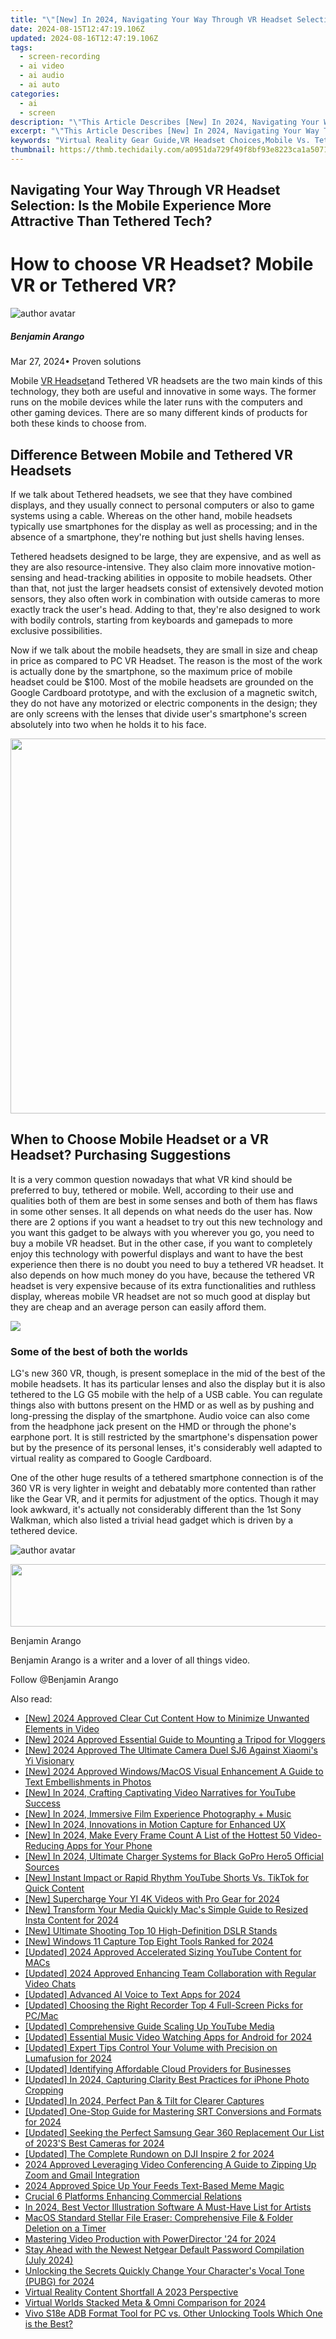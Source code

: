 ```yaml
---
title: "\"[New] In 2024, Navigating Your Way Through VR Headset Selection  Is the Mobile Experience More Attractive Than Tethered Tech?\""
date: 2024-08-15T12:47:19.106Z
updated: 2024-08-16T12:47:19.106Z
tags: 
  - screen-recording
  - ai video
  - ai audio
  - ai auto
categories: 
  - ai
  - screen
description: "\"This Article Describes [New] In 2024, Navigating Your Way Through VR Headset Selection: Is the Mobile Experience More Attractive Than Tethered Tech?\""
excerpt: "\"This Article Describes [New] In 2024, Navigating Your Way Through VR Headset Selection: Is the Mobile Experience More Attractive Than Tethered Tech?\""
keywords: "Virtual Reality Gear Guide,VR Headset Choices,Mobile Vs. Tethered VR,VR Selection Process,Mobile VR Advantages,Tethered Tech Analysis,VR Experience Modes"
thumbnail: https://thmb.techidaily.com/a0951da729f49f8bf93e8223ca1a50717bbb6f5f3ab4710cd2ca08b9e053ad19.jpg
---
```


## Navigating Your Way Through VR Headset Selection: Is the Mobile Experience More Attractive Than Tethered Tech?

# How to choose VR Headset? Mobile VR or Tethered VR?

![author avatar](https://images.wondershare.com/filmora/article-images/benjamin-arango-author.jpg)

##### Benjamin Arango

 Mar 27, 2024• Proven solutions

 Mobile [VR Headset](https://tools.techidaily.com/wondershare/filmora/download/)and Tethered VR headsets are the two main kinds of this technology, they both are useful and innovative in some ways. The former runs on the mobile devices while the later runs with the computers and other gaming devices. There are so many different kinds of products for both these kinds to choose from.

## Difference Between Mobile and Tethered VR Headsets

 If we talk about Tethered headsets, we see that they have combined displays, and they usually connect to personal computers or also to game systems using a cable. Whereas on the other hand, mobile headsets typically use smartphones for the display as well as processing; and in the absence of a smartphone, they're nothing but just shells having lenses.

 Tethered headsets designed to be large, they are expensive, and as well as they are also resource-intensive. They also claim more innovative motion-sensing and head-tracking abilities in opposite to mobile headsets. Other than that, not just the larger headsets consist of extensively devoted motion sensors, they also often work in combination with outside cameras to more exactly track the user's head. Adding to that, they're also designed to work with bodily controls, starting from keyboards and gamepads to more exclusive possibilities.

 Now if we talk about the mobile headsets, they are small in size and cheap in price as compared to PC VR Headset. The reason is the most of the work is actually done by the smartphone, so the maximum price of mobile headset could be $100\. Most of the mobile headsets are grounded on the Google Cardboard prototype, and with the exclusion of a magnetic switch, they do not have any motorized or electric components in the design; they are only screens with the lenses that divide user's smartphone's screen absolutely into two when he holds it to his face.

<!-- affiliate ads begin -->
<a href="https://appsumo.8odi.net/c/5597632/2087389/7443" target="_top" id="2087389"><img src="//a.impactradius-go.com/display-ad/7443-2087389" border="0" alt="" width="1200" height="600"/></a><img height="0" width="0" src="https://appsumo.8odi.net/i/5597632/2087389/7443" style="position:absolute;visibility:hidden;" border="0" />
<!-- affiliate ads end -->
## When to Choose Mobile Headset or a VR Headset? Purchasing Suggestions

 It is a very common question nowadays that what VR kind should be preferred to buy, tethered or mobile. Well, according to their use and qualities both of them are best in some senses and both of them has flaws in some other senses. It all depends on what needs do the user has. Now there are 2 options if you want a headset to try out this new technology and you want this gadget to be always with you wherever you go, you need to buy a mobile VR headset. But in the other case, if you want to completely enjoy this technology with powerful displays and want to have the best experience then there is no doubt you need to buy a tethered VR headset. It also depends on how much money do you have, because the tethered VR headset is very expensive because of its extra functionalities and ruthless display, whereas mobile VR headset are not so much good at display but they are cheap and an average person can easily afford them.

<!-- affiliate ads begin -->
<a href="https://secure.2checkout.com/order/checkout.php?PRODS=4621764&QTY=1&AFFILIATE=108875&CART=1"><img src="https://www.x-mirage.com/x-mirage/img/page-home.jpg" border="0"></a>
<!-- affiliate ads end -->
### Some of the best of both the worlds

 LG's new 360 VR, though, is present someplace in the mid of the best of the mobile headsets. It has its particular lenses and also the display but it is also tethered to the LG G5 mobile with the help of a USB cable. You can regulate things also with buttons present on the HMD or as well as by pushing and long-pressing the display of the smartphone. Audio voice can also come from the headphone jack present on the HMD or through the phone's earphone port. It is still restricted by the smartphone's dispensation power but by the presence of its personal lenses, it's considerably well adapted to virtual reality as compared to Google Cardboard.

 One of the other huge results of a tethered smartphone connection is of the 360 VR is very lighter in weight and debatably more contented than rather like the Gear VR, and it permits for adjustment of the optics. Though it may look awkward, it's actually not considerably different than the 1st Sony Walkman, which also listed a trivial head gadget which is driven by a tethered device.

![author avatar](https://images.wondershare.com/filmora/article-images/benjamin-arango-author.jpg)
<!-- affiliate ads begin -->
<a href="https://imp.i110150.net/c/5597632/924299/11305" target="_top" id="924299"><img src="//a.impactradius-go.com/display-ad/11305-924299" border="0" alt="" width="520" height="100"/></a>
<!-- affiliate ads end -->

Benjamin Arango

Benjamin Arango is a writer and a lover of all things video.

Follow @Benjamin Arango


<ins class="adsbygoogle"
     style="display:block"
     data-ad-format="autorelaxed"
     data-ad-client="ca-pub-7571918770474297"
     data-ad-slot="1223367746"></ins>



<ins class="adsbygoogle"
     style="display:block"
     data-ad-client="ca-pub-7571918770474297"
     data-ad-slot="8358498916"
     data-ad-format="auto"
     data-full-width-responsive="true"></ins>


<span class="atpl-alsoreadstyle">Also read:</span>
<div><ul>
<li><a href="https://facebook-record-videos.techidaily.com/new-2024-approved-clear-cut-content-how-to-minimize-unwanted-elements-in-video/"><u>[New] 2024 Approved  Clear Cut Content  How to Minimize Unwanted Elements in Video</u></a></li>
<li><a href="https://facebook-video-footage.techidaily.com/new-2024-approved-essential-guide-to-mounting-a-tripod-for-vloggers/"><u>[New] 2024 Approved  Essential Guide to Mounting a Tripod for Vloggers</u></a></li>
<li><a href="https://fox-direct.techidaily.com/new-2024-approved-the-ultimate-camera-duel-sj6-against-xiaomis-yi-visionary/"><u>[New] 2024 Approved  The Ultimate Camera Duel  SJ6 Against Xiaomi's Yi Visionary</u></a></li>
<li><a href="https://vp-tips.techidaily.com/new-2024-approved-windowsmacos-visual-enhancement-a-guide-to-text-embellishments-in-photos/"><u>[New] 2024 Approved  Windows/MacOS Visual Enhancement  A Guide to Text Embellishments in Photos</u></a></li>
<li><a href="https://facebook-video-footage.techidaily.com/new-in-2024-crafting-captivating-video-narratives-for-youtube-success/"><u>[New] In 2024, Crafting Captivating Video Narratives for YouTube Success</u></a></li>
<li><a href="https://fox-direct.techidaily.com/new-in-2024-immersive-film-experience-photography-plus-music/"><u>[New] In 2024, Immersive Film Experience  Photography + Music</u></a></li>
<li><a href="https://fox-direct.techidaily.com/new-in-2024-innovations-in-motion-capture-for-enhanced-ux/"><u>[New] In 2024, Innovations in Motion Capture for Enhanced UX</u></a></li>
<li><a href="https://fox-direct.techidaily.com/new-in-2024-make-every-frame-count-a-list-of-the-hottest-50-video-reducing-apps-for-your-phone/"><u>[New] In 2024, Make Every Frame Count  A List of the Hottest 50 Video-Reducing Apps for Your Phone</u></a></li>
<li><a href="https://fox-direct.techidaily.com/new-in-2024-ultimate-charger-systems-for-black-gopro-hero5-official-sources/"><u>[New] In 2024, Ultimate Charger Systems for Black GoPro Hero5  Official Sources</u></a></li>
<li><a href="https://youtube-web.techidaily.com/nstant-impact-or-rapid-rhythm-youtube-shorts-vs-tiktok-for-quick-content/"><u>[New] Instant Impact or Rapid Rhythm  YouTube Shorts Vs. TikTok for Quick Content</u></a></li>
<li><a href="https://fox-direct.techidaily.com/new-supercharge-your-yi-4k-videos-with-pro-gear-for-2024/"><u>[New] Supercharge Your YI 4K Videos with Pro Gear for 2024</u></a></li>
<li><a href="https://instagram-videos.techidaily.com/new-transform-your-media-quickly-macs-simple-guide-to-resized-insta-content-for-2024/"><u>[New] Transform Your Media Quickly  Mac's Simple Guide to Resized Insta Content for 2024</u></a></li>
<li><a href="https://fox-direct.techidaily.com/new-ultimate-shooting-top-10-high-definition-dslr-stands/"><u>[New] Ultimate Shooting  Top 10 High-Definition DSLR Stands</u></a></li>
<li><a href="https://screen-video-capture.techidaily.com/new-windows-11-capture-top-eight-tools-ranked-for-2024/"><u>[New] Windows 11 Capture  Top Eight Tools Ranked for 2024</u></a></li>
<li><a href="https://facebook-video-share.techidaily.com/updated-2024-approved-accelerated-sizing-youtube-content-for-macs/"><u>[Updated] 2024 Approved  Accelerated Sizing  YouTube Content for MACs</u></a></li>
<li><a href="https://screen-sharing-recording.techidaily.com/updated-2024-approved-enhancing-team-collaboration-with-regular-video-chats/"><u>[Updated] 2024 Approved  Enhancing Team Collaboration with Regular Video Chats</u></a></li>
<li><a href="https://fox-direct.techidaily.com/updated-advanced-ai-voice-to-text-apps-for-2024/"><u>[Updated] Advanced AI Voice to Text Apps for 2024</u></a></li>
<li><a href="https://screen-mirroring-recording.techidaily.com/updated-choosing-the-right-recorder-top-4-full-screen-picks-for-pcmac/"><u>[Updated] Choosing the Right Recorder  Top 4 Full-Screen Picks for PC/Mac</u></a></li>
<li><a href="https://fox-direct.techidaily.com/updated-comprehensive-guide-scaling-up-youtube-media/"><u>[Updated] Comprehensive Guide  Scaling Up YouTube Media</u></a></li>
<li><a href="https://fox-direct.techidaily.com/updated-essential-music-video-watching-apps-for-android-for-2024/"><u>[Updated] Essential Music Video Watching Apps for Android for 2024</u></a></li>
<li><a href="https://fox-direct.techidaily.com/updated-expert-tips-control-your-volume-with-precision-on-lumafusion-for-2024/"><u>[Updated] Expert Tips  Control Your Volume with Precision on Lumafusion for 2024</u></a></li>
<li><a href="https://fox-direct.techidaily.com/updated-identifying-affordable-cloud-providers-for-businesses/"><u>[Updated] Identifying Affordable Cloud Providers for Businesses</u></a></li>
<li><a href="https://fox-direct.techidaily.com/updated-in-2024-capturing-clarity-best-practices-for-iphone-photo-cropping/"><u>[Updated] In 2024, Capturing Clarity  Best Practices for iPhone Photo Cropping</u></a></li>
<li><a href="https://article-posts.techidaily.com/updated-in-2024-perfect-pan-and-tilt-for-clearer-captures/"><u>[Updated] In 2024, Perfect Pan & Tilt for Clearer Captures</u></a></li>
<li><a href="https://fox-direct.techidaily.com/updated-one-stop-guide-for-mastering-srt-conversions-and-formats-for-2024/"><u>[Updated] One-Stop Guide for Mastering SRT Conversions and Formats for 2024</u></a></li>
<li><a href="https://fox-direct.techidaily.com/updated-seeking-the-perfect-samsung-gear-360-replacement-our-list-of-2023s-best-cameras-for-2024/"><u>[Updated] Seeking the Perfect Samsung Gear 360 Replacement  Our List of 2023'S Best Cameras for 2024</u></a></li>
<li><a href="https://fox-direct.techidaily.com/updated-the-complete-rundown-on-dji-inspire-2-for-2024/"><u>[Updated] The Complete Rundown on DJI Inspire 2 for 2024</u></a></li>
<li><a href="https://fox-direct.techidaily.com/2024-approved-leveraging-video-conferencing-a-guide-to-zipping-up-zoom-and-gmail-integration/"><u>2024 Approved  Leveraging Video Conferencing  A Guide to Zipping Up Zoom and Gmail Integration</u></a></li>
<li><a href="https://extra-support.techidaily.com/2024-approved-spice-up-your-feeds-text-based-meme-magic/"><u>2024 Approved  Spice Up Your Feeds  Text-Based Meme Magic</u></a></li>
<li><a href="https://fox-direct.techidaily.com/crucial-6-platforms-enhancing-commercial-relations/"><u>Crucial 6 Platforms Enhancing Commercial Relations</u></a></li>
<li><a href="https://extra-tips.techidaily.com/in-2024-best-vector-illustration-software-a-must-have-list-for-artists/"><u>In 2024, Best Vector Illustration Software  A Must-Have List for Artists</u></a></li>
<li><a href="https://data-safeguard.techidaily.com/macos-standard-stellar-file-eraser-comprehensive-file-and-folder-deletion-on-a-timer/"><u>MacOS Standard Stellar File Eraser: Comprehensive File & Folder Deletion on a Timer</u></a></li>
<li><a href="https://fox-direct.techidaily.com/mastering-video-production-with-powerdirector-24-for-2024/"><u>Mastering Video Production with PowerDirector '24 for 2024</u></a></li>
<li><a href="https://techno-recovery.techidaily.com/stay-ahead-with-the-newest-netgear-default-password-compilation-july-2024/"><u>Stay Ahead with the Newest Netgear Default Password Compilation (July 2024)</u></a></li>
<li><a href="https://vp-tips.techidaily.com/unlocking-the-secrets-quickly-change-your-characters-vocal-tone-pubg-for-2024/"><u>Unlocking the Secrets  Quickly Change Your Character's Vocal Tone (PUBG) for 2024</u></a></li>
<li><a href="https://fox-direct.techidaily.com/virtual-reality-content-shortfall-a-2023-perspective/"><u>Virtual Reality Content Shortfall  A 2023 Perspective</u></a></li>
<li><a href="https://fox-direct.techidaily.com/virtual-worlds-stacked-meta-and-omni-comparison-for-2024/"><u>Virtual Worlds Stacked  Meta & Omni Comparison for 2024</u></a></li>
<li><a href="https://bypass-frp.techidaily.com/vivo-s18e-adb-format-tool-for-pc-vs-other-unlocking-tools-which-one-is-the-best-by-drfone-android/"><u>Vivo S18e ADB Format Tool for PC vs. Other Unlocking Tools Which One is the Best?</u></a></li>
</ul></div>
